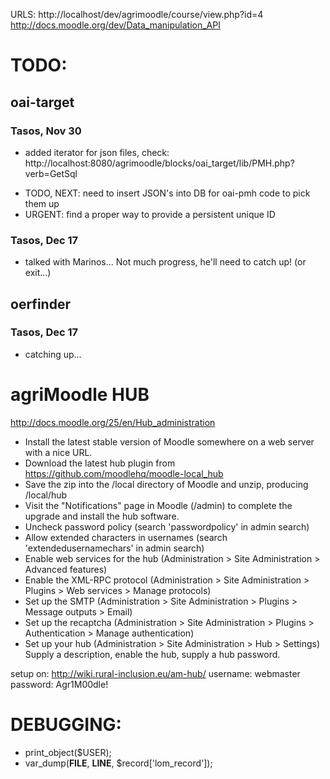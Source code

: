 URLS: 
http://localhost/dev/agrimoodle/course/view.php?id=4
http://docs.moodle.org/dev/Data_manipulation_API

# TODO:

oai-target
----------
### Tasos, Nov 30
+ added iterator for json files, check: http://localhost:8080/agrimoodle/blocks/oai_target/lib/PMH.php?verb=GetSql
- TODO, NEXT: need to insert JSON's into DB for oai-pmh code to pick them up
- URGENT: find a proper way to provide a persistent unique ID
### Tasos, Dec 17
+ talked with Marinos... Not much progress, he'll need to catch up! (or exit...)


oerfinder
---------
### Tasos, Dec 17
+ catching up...


# agriMoodle HUB

http://docs.moodle.org/25/en/Hub_administration
- Install the latest stable version of Moodle somewhere on a web server with a nice URL.
- Download the latest hub plugin from https://github.com/moodlehq/moodle-local_hub
- Save the zip into the /local directory of Moodle and unzip, producing /local/hub
- Visit the "Notifications" page in Moodle (/admin) to complete the upgrade and install the hub software.
- Uncheck password policy (search 'passwordpolicy' in admin search)
- Allow extended characters in usernames (search 'extendedusernamechars' in admin search)
- Enable web services for the hub (Administration > Site Administration > Advanced features)
- Enable the XML-RPC protocol (Administration > Site Administration > Plugins > Web services > Manage protocols)
- Set up the SMTP (Administration > Site Administration > Plugins > Message outputs > Email)
- Set up the recaptcha (Administration > Site Administration > Plugins > Authentication > Manage authentication)
- Set up your hub (Administration > Site Administration > Hub > Settings) Supply a description, enable the hub, supply a hub password. 

setup on: http://wiki.rural-inclusion.eu/am-hub/
username: webmaster
password: Agr1M00dle!


# DEBUGGING:

  * print_object($USER);
  * var_dump(__FILE__, __LINE__, $record['lom_record']);

